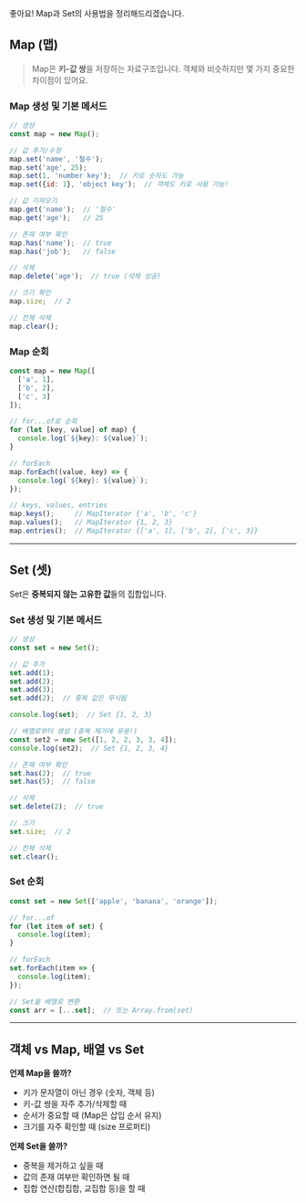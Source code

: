 
좋아요! Map과 Set의 사용법을 정리해드리겠습니다.

## Map (맵)

> Map은 **키-값 쌍**을 저장하는 자료구조입니다. 객체와 비슷하지만 몇 가지 중요한 차이점이 있어요.

### Map 생성 및 기본 메서드

```javascript
// 생성
const map = new Map();

// 값 추가/수정
map.set('name', '철수');
map.set('age', 25);
map.set(1, 'number key');  // 키로 숫자도 가능
map.set({id: 1}, 'object key');  // 객체도 키로 사용 가능!

// 값 가져오기
map.get('name');  // '철수'
map.get('age');   // 25

// 존재 여부 확인
map.has('name');  // true
map.has('job');   // false

// 삭제
map.delete('age');  // true (삭제 성공)

// 크기 확인
map.size;  // 2

// 전체 삭제
map.clear();
```

### Map 순회

```javascript
const map = new Map([
  ['a', 1],
  ['b', 2],
  ['c', 3]
]);

// for...of로 순회
for (let [key, value] of map) {
  console.log(`${key}: ${value}`);
}

// forEach
map.forEach((value, key) => {
  console.log(`${key}: ${value}`);
});

// keys, values, entries
map.keys();     // MapIterator {'a', 'b', 'c'}
map.values();   // MapIterator {1, 2, 3}
map.entries();  // MapIterator {['a', 1], ['b', 2], ['c', 3]}
```

---

## Set (셋)

Set은 **중복되지 않는 고유한 값**들의 집합입니다.

### Set 생성 및 기본 메서드

```javascript
// 생성
const set = new Set();

// 값 추가
set.add(1);
set.add(2);
set.add(3);
set.add(2);  // 중복 값은 무시됨

console.log(set);  // Set {1, 2, 3}

// 배열로부터 생성 (중복 제거에 유용!)
const set2 = new Set([1, 2, 2, 3, 3, 4]);
console.log(set2);  // Set {1, 2, 3, 4}

// 존재 여부 확인
set.has(2);  // true
set.has(5);  // false

// 삭제
set.delete(2);  // true

// 크기
set.size;  // 2

// 전체 삭제
set.clear();
```

### Set 순회

```javascript
const set = new Set(['apple', 'banana', 'orange']);

// for...of
for (let item of set) {
  console.log(item);
}

// forEach
set.forEach(item => {
  console.log(item);
});

// Set을 배열로 변환
const arr = [...set];  // 또는 Array.from(set)
```

---

## 객체 vs Map, 배열 vs Set

**언제 Map을 쓸까?**
- 키가 문자열이 아닌 경우 (숫자, 객체 등)
- 키-값 쌍을 자주 추가/삭제할 때
- 순서가 중요할 때 (Map은 삽입 순서 유지)
- 크기를 자주 확인할 때 (size 프로퍼티)

**언제 Set을 쓸까?**
- 중복을 제거하고 싶을 때
- 값의 존재 여부만 확인하면 될 때
- 집합 연산(합집합, 교집합 등)을 할 때
